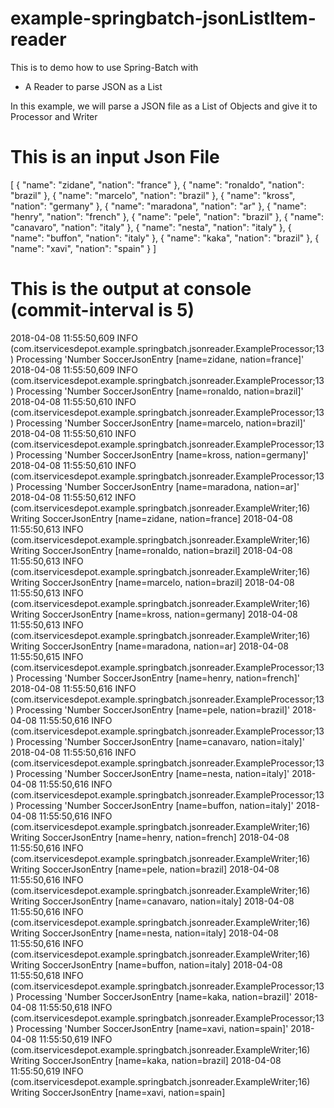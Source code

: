 # example-springbatch-jsonListItem-reader

This is to demo how to use Spring-Batch with

- A Reader to parse JSON as a List

In this example, we will parse a JSON file as a List of Objects and give it to Processor and Writer

# This is an input Json File
[
	{
		"name": "zidane",
		"nation": "france"
	},
	{
		"name": "ronaldo",
		"nation": "brazil"
	},
	{
		"name": "marcelo",
		"nation": "brazil"
	},
	{
		"name": "kross",
		"nation": "germany"
	},
	{
		"name": "maradona",
		"nation": "ar"
	},
	{
		"name": "henry",
		"nation": "french"
	},
	{
		"name": "pele",
		"nation": "brazil"
	},
	{
		"name": "canavaro",
		"nation": "italy"
	},
	{
		"name": "nesta",
		"nation": "italy"
	},
	{
		"name": "buffon",
		"nation": "italy"
	},
	{
		"name": "kaka",
		"nation": "brazil"
	},
	{
		"name": "xavi",
		"nation": "spain"
	}
]

# This is the output at console (commit-interval is 5)
2018-04-08 11:55:50,609 INFO (com.itservicesdepot.example.springbatch.jsonreader.ExampleProcessor;13) Processing 'Number SoccerJsonEntry [name=zidane, nation=france]'
2018-04-08 11:55:50,609 INFO (com.itservicesdepot.example.springbatch.jsonreader.ExampleProcessor;13) Processing 'Number SoccerJsonEntry [name=ronaldo, nation=brazil]'
2018-04-08 11:55:50,610 INFO (com.itservicesdepot.example.springbatch.jsonreader.ExampleProcessor;13) Processing 'Number SoccerJsonEntry [name=marcelo, nation=brazil]'
2018-04-08 11:55:50,610 INFO (com.itservicesdepot.example.springbatch.jsonreader.ExampleProcessor;13) Processing 'Number SoccerJsonEntry [name=kross, nation=germany]'
2018-04-08 11:55:50,610 INFO (com.itservicesdepot.example.springbatch.jsonreader.ExampleProcessor;13) Processing 'Number SoccerJsonEntry [name=maradona, nation=ar]'
2018-04-08 11:55:50,612 INFO (com.itservicesdepot.example.springbatch.jsonreader.ExampleWriter;16) Writing SoccerJsonEntry [name=zidane, nation=france]
2018-04-08 11:55:50,613 INFO (com.itservicesdepot.example.springbatch.jsonreader.ExampleWriter;16) Writing SoccerJsonEntry [name=ronaldo, nation=brazil]
2018-04-08 11:55:50,613 INFO (com.itservicesdepot.example.springbatch.jsonreader.ExampleWriter;16) Writing SoccerJsonEntry [name=marcelo, nation=brazil]
2018-04-08 11:55:50,613 INFO (com.itservicesdepot.example.springbatch.jsonreader.ExampleWriter;16) Writing SoccerJsonEntry [name=kross, nation=germany]
2018-04-08 11:55:50,613 INFO (com.itservicesdepot.example.springbatch.jsonreader.ExampleWriter;16) Writing SoccerJsonEntry [name=maradona, nation=ar]
2018-04-08 11:55:50,615 INFO (com.itservicesdepot.example.springbatch.jsonreader.ExampleProcessor;13) Processing 'Number SoccerJsonEntry [name=henry, nation=french]'
2018-04-08 11:55:50,616 INFO (com.itservicesdepot.example.springbatch.jsonreader.ExampleProcessor;13) Processing 'Number SoccerJsonEntry [name=pele, nation=brazil]'
2018-04-08 11:55:50,616 INFO (com.itservicesdepot.example.springbatch.jsonreader.ExampleProcessor;13) Processing 'Number SoccerJsonEntry [name=canavaro, nation=italy]'
2018-04-08 11:55:50,616 INFO (com.itservicesdepot.example.springbatch.jsonreader.ExampleProcessor;13) Processing 'Number SoccerJsonEntry [name=nesta, nation=italy]'
2018-04-08 11:55:50,616 INFO (com.itservicesdepot.example.springbatch.jsonreader.ExampleProcessor;13) Processing 'Number SoccerJsonEntry [name=buffon, nation=italy]'
2018-04-08 11:55:50,616 INFO (com.itservicesdepot.example.springbatch.jsonreader.ExampleWriter;16) Writing SoccerJsonEntry [name=henry, nation=french]
2018-04-08 11:55:50,616 INFO (com.itservicesdepot.example.springbatch.jsonreader.ExampleWriter;16) Writing SoccerJsonEntry [name=pele, nation=brazil]
2018-04-08 11:55:50,616 INFO (com.itservicesdepot.example.springbatch.jsonreader.ExampleWriter;16) Writing SoccerJsonEntry [name=canavaro, nation=italy]
2018-04-08 11:55:50,616 INFO (com.itservicesdepot.example.springbatch.jsonreader.ExampleWriter;16) Writing SoccerJsonEntry [name=nesta, nation=italy]
2018-04-08 11:55:50,616 INFO (com.itservicesdepot.example.springbatch.jsonreader.ExampleWriter;16) Writing SoccerJsonEntry [name=buffon, nation=italy]
2018-04-08 11:55:50,618 INFO (com.itservicesdepot.example.springbatch.jsonreader.ExampleProcessor;13) Processing 'Number SoccerJsonEntry [name=kaka, nation=brazil]'
2018-04-08 11:55:50,618 INFO (com.itservicesdepot.example.springbatch.jsonreader.ExampleProcessor;13) Processing 'Number SoccerJsonEntry [name=xavi, nation=spain]'
2018-04-08 11:55:50,619 INFO (com.itservicesdepot.example.springbatch.jsonreader.ExampleWriter;16) Writing SoccerJsonEntry [name=kaka, nation=brazil]
2018-04-08 11:55:50,619 INFO (com.itservicesdepot.example.springbatch.jsonreader.ExampleWriter;16) Writing SoccerJsonEntry [name=xavi, nation=spain]
